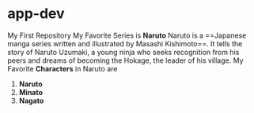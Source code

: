 # app-dev
My First Repository
 My Favorite Series is **Naruto**
Naruto is a ==Japanese manga series written and illustrated by Masashi Kishimoto==. It tells the story of Naruto Uzumaki, a young ninja who seeks recognition from his peers and dreams of becoming the Hokage, the leader of his village.
My Favorite **Characters** in Naruto are 
1. **Naruto**
2. **Minato**
3. **Nagato**
